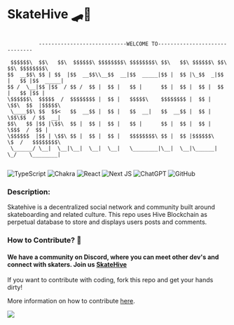 # SkateHive 🛹🐝

```

          ----------------------------WELCOME TO------------------------------

 $$$$$$\  $$\   $$\  $$$$$$\ $$$$$$$$\ $$$$$$$$\ $$\   $$\ $$$$$$\ $$\    $$\ $$$$$$$$\ 
$$  __$$\ $$ | $$  |$$  __$$\\__$$  __|$$  _____|$$ |  $$ |\_$$  _|$$ |   $$ |$$  _____|
$$ /  \__|$$ |$$  / $$ /  $$ |  $$ |   $$ |      $$ |  $$ |  $$ |  $$ |   $$ |$$ |      
\$$$$$$\  $$$$$  /  $$$$$$$$ |  $$ |   $$$$$\    $$$$$$$$ |  $$ |  \$$\  $$  |$$$$$\    
 \____$$\ $$  $$<   $$  __$$ |  $$ |   $$  __|   $$  __$$ |  $$ |   \$$\$$  / $$  __|   
$$\   $$ |$$ |\$$\  $$ |  $$ |  $$ |   $$ |      $$ |  $$ |  $$ |    \$$$  /  $$ |      
\$$$$$$  |$$ | \$$\ $$ |  $$ |  $$ |   $$$$$$$$\ $$ |  $$ |$$$$$$\    \$  /   $$$$$$$$\ 
 \______/ \__|  \__|\__|  \__|  \__|   \________|\__|  \__|\______|    \_/    \________|
        
```

![TypeScript](https://img.shields.io/badge/typescript-%23007ACC.svg?style=for-the-badge&logo=typescript&logoColor=%2300ff00&color=black) ![Chakra](https://img.shields.io/badge/chakra-%234ED1C5.svg?style=for-the-badge&logo=chakraui&logoColor=%2300ff00&color=black) ![React](https://img.shields.io/badge/react-%2320232a.svg?style=for-the-badge&logo=react&logoColor=%2300ff00&color=black) ![Next JS](https://img.shields.io/badge/Next-black?style=for-the-badge&logo=next.js&logoColor=%2300ff00&color=black) ![ChatGPT](https://img.shields.io/badge/chatGPT-74aa9c?style=for-the-badge&logo=openai&logoColor=%2300ff00&color=black) ![GitHub](https://img.shields.io/badge/github-%23121011.svg?style=for-the-badge&logo=github&logoColor=%2300ff00&color=black)

### Description:


Skatehive is a decentralized social network and community built around skateboarding and related culture. This repo uses Hive Blockchain as perpetual database to store and displays users posts and comments. 


### How to Contribute? 🦾

#### We have a community on Discord, where you can meet other dev's and connect with skaters. Join us [SkateHive](https://discord.gg/skateboard)

If you want to contribute with coding, fork this repo and get your hands dirty!

More information on how to contribute [here](CONTRIBUTE.md).

![](https://www.skatehive.app/pepe-login.png)